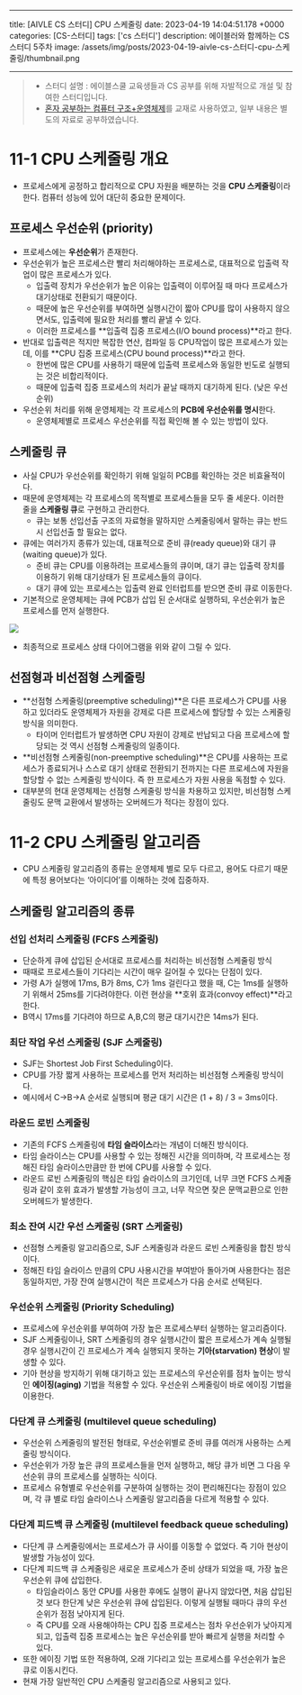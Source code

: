 

---
title: [AIVLE CS 스터디] CPU 스케줄링
date: 2023-04-19 14:04:51.178 +0000
categories: [CS-스터디]
tags: ['cs 스터디']
description: 에이블러와 함께하는 CS 스터디 5주차
image: /assets/img/posts/2023-04-19-aivle-cs-스터디-cpu-스케줄링/thumbnail.png

---

> - 스터디 설명 : 에이블스쿨 교육생들과 CS 공부를 위해 자발적으로 개설 및 참여한 스터디입니다.
> - [혼자 공부하는 컴퓨터 구조+운영체제](https://hongong.hanbit.co.kr/%EC%BB%B4%ED%93%A8%ED%84%B0-%EA%B5%AC%EC%A1%B0-%EC%9A%B4%EC%98%81%EC%B2%B4%EC%A0%9C/)를 교재로 사용하였고, 일부 내용은 별도의 자료로 공부하였습니다.

# 11-1 CPU 스케줄링 개요

- 프로세스에게 공정하고 합리적으로 CPU 자원을 배분하는 것을 **CPU 스케줄링**이라 한다. 컴퓨터 성능에 있어 대단히 중요한 문제이다.

## 프로세스 우선순위 (priority)

- 프로세스에는 **우선순위**가 존재한다.
- 우선순위가 높은 프로세스란 빨리 처리해야하는 프로세스로, 대표적으로 입출력 작업이 많은 프로세스가 있다.
    - 입출력 장치가 우선순위가 높은 이유는 입출력이 이루어질 때 마다 프로세스가 대기상태로 전환되기 때문이다.
    - 때문에 높은 우선순위를 부여하면 실행시간이 짧아 CPU를 많이 사용하지 않으면서도, 입출력에 필요한 처리를 빨리 끝낼 수 있다.
    - 이러한 프로세스를 **입출력 집중 프로세스(I/O bound process)**라고 한다.
- 반대로 입출력은 적지만 복잡한 연산, 컴파일 등 CPU작업이 많은 프로세스가 있는데, 이를 **CPU 집중 프로세스(CPU bound process)**라고 한다.
    - 한번에 많은 CPU를 사용하기 때문에 입출력 프로세스와 동일한 빈도로 실행되는 것은 비합리적이다.
    - 때문에 입출력 집중 프로세스의 처리가 끝날 때까지 대기하게 된다. (낮은 우선순위)
- 우선순위 처리를 위해 운영체제는 각 프로세스의 **PCB에 우선순위를 명시**한다.
    - 운영체제별로 프로세스 우선순위를 직접 확인해 볼 수 있는 방법이 있다.

## 스케줄링 큐

- 사실 CPU가 우선순위를 확인하기 위해 일일히 PCB를 확인하는 것은 비효율적이다.
- 때문에 운영체제는 각 프로세스의 목적별로 프로세스들을 모두 줄 세운다. 이러한 줄을 **스케줄링 큐**로 구현하고 관리한다.
    - 큐는 보통 선입선출 구조의 자료형을 말하지만 스케줄링에서 말하는 큐는 반드시 선입선출 할 필요는 없다.
- 큐에는 여러가지 종류가 있는데, 대표적으로 준비 큐(ready queue)와 대기 큐(waiting queue)가 있다.
    - 준비 큐는 CPU를 이용하려는 프로세스들의 큐이며, 대기 큐는 입출력 장치를 이용하기 위해 대기상태가 된 프로세스들의 큐이다.
    - 대기 큐에 있는 프로세스는 입출력 완료 인터럽트를 받으면 준비 큐로 이동한다.
- 기본적으로 운영체제는 큐에 PCB가 삽입 된 순서대로 실행하되, 우선순위가 높은 프로세스를 먼저 실행한다.

![](/assets/img/posts/2023-04-19-aivle-cs-스터디-cpu-스케줄링/img0.png)

- 최종적으로 프로세스 상태 다이어그램을 위와 같이 그릴 수 있다.

## 선점형과 비선점형 스케줄링

- **선점형 스케줄링(preemptive scheduling)**은 다른 프로세스가 CPU를 사용하고 있더라도 운영체제가 자원을 강제로 다른 프로세스에 할당할 수 있는 스케줄링 방식을 의미한다.
    - 타이머 인터럽트가 발생하면 CPU 자원이 강제로 반납되고 다음 프로세스에 할당되는 것 역시 선점형 스케줄링의 일종이다.
- **비선점형 스케줄링(non-preemptive scheduling)**은 CPU를 사용하는 프로세스가 종료되거나 스스로 대기 상태로 전환되기 전까지는 다른 프로세스에 자원을 할당할 수 없는 스케줄링 방식이다. 즉 한 프로세스가 자원 사용을 독점할 수 있다.
- 대부분의 현대 운영체제는 선점형 스케줄링 방식을 차용하고 있지만, 비선점형 스케줄링도 문맥 교환에서 발생하는 오버헤드가 적다는 장점이 있다.

# 11-2 CPU 스케줄링 알고리즘

- CPU 스케줄링 알고리즘의 종류는 운영체제 별로 모두 다르고, 용어도 다르기 때문에 특정 용어보다는 ‘아이디어’를 이해하는 것에 집중하자.

## 스케줄링 알고리즘의 종류

### 선입 선처리 스케줄링 (FCFS 스케줄링)

- 단순하게 큐에 삽입된 순서대로 프로세스를 처리하는 비선점형 스케줄링 방식
- 때때로 프로세스들이 기다리는 시간이 매우 길어질 수 있다는 단점이 있다.
- 가령 A가 실행에 17ms, B가 8ms, C가 1ms 걸린다고 했을 때, C는 1ms를 실행하기 위해서 25ms를 기다려야한다. 이런 현상을 **호위 효과(convoy effect)**라고 한다.
- B역시 17ms를 기다려야 하므로 A,B,C의 평균 대기시간은 14ms가 된다.

### 최단 작업 우선 스케줄링 (SJF 스케줄링)

- SJF는 Shortest Job First Scheduling이다.
- CPU를 가장 짧게 사용하는 프로세스를 먼저 처리하는 비선점형 스케줄링 방식이다.
- 예시에서 C→B→A 순서로 실행되며 평균 대기 시간은 (1 + 8) / 3 = 3ms이다.

### 라운드 로빈 스케줄링

- 기존의 FCFS 스케줄링에 **타임 슬라이스**라는 개념이 더해진 방식이다.
- 타임 슬라이스는 CPU를 사용할 수 있는 정해진 시간을 의미하며, 각 프로세스는 정해진 타임 슬라이스만큼만 한 번에 CPU를 사용할 수 있다.
- 라운드 로빈 스케줄링의 핵심은 타임 슬라이스의 크기인데, 너무 크면 FCFS 스케줄링과 같이 호위 효과가 발생할 가능성이 크고, 너무 작으면 잦은 문맥교환으로 인한 오버헤드가 발생한다.

### 최소 잔여 시간 우선 스케줄링 (SRT 스케줄링)

- 선점형 스케줄링 알고리즘으로, SJF 스케줄링과 라운드 로빈 스케줄링을 합친 방식이다.
- 정해진 타임 슬라이스 만큼의 CPU 사용시간을 부여받아 돌아가며 사용한다는 점은 동일하지만, 가장 잔여 실행시간이 적은 프로세스가 다음 순서로 선택된다.

### 우선순위 스케줄링 (Priority Scheduling)

- 프로세스에 우선순위를 부여하여 가장 높은 프로세스부터 실행하는 알고리즘이다.
- SJF 스케줄링이나, SRT 스케줄링의 경우 실행시간이 짧은 프로세스가 계속 실행될 경우 실행시간이 긴 프로세스가 계속 실행되지 못하는 **기아(starvation) 현상**이 발생할 수 있다.
- 기아 현상을 방지하기 위해 대기하고 있는 프로세스의 우선순위를 점차 높이는 방식인 **에이징(aging)** 기법을 적용할 수 있다. 우선순위 스케줄링이 바로 에이징 기법을 이용한다.

### 다단계 큐 스케줄링 (multilevel queue scheduling)

- 우선순위 스케줄링의 발전된 형태로, 우선순위별로 준비 큐를 여러개 사용하는 스케줄링 방식이다.
- 우선순위가 가장 높은 큐의 프로세스들을 먼저 실행하고, 해당 큐가 비면 그 다음 우선순위 큐의 프로세스를 실행하는 식이다.
- 프로세스 유형별로 우선순위를 구분하여 실행하는 것이 편리해진다는 장점이 있으며, 각 큐 별로 타임 슬라이스나 스케줄링 알고리즘을 다르게 적용할 수 있다.

### 다단계 피드백 큐 스케줄링 (multilevel feedback queue scheduling)

- 다단계 큐 스케줄링에서는 프로세스가 큐 사이를 이동할 수 없었다. 즉 기아 현상이 발생할 가능성이 있다.
- 다단계 피드백 큐 스케줄링은 새로운 프로세스가 준비 상태가 되었을 때, 가장 높은 우선순위 큐에 삽입한다.
    - 타임슬라이스 동안 CPU를 사용한 후에도 실행이 끝나지 않았다면, 처음 삽입된 것 보다 한단계 낮은 우선순위 큐에 삽입된다. 이렇게 실행될 때마다 큐의 우선순위가 점점 낮아지게 된다.
    - 즉 CPU를 오래 사용해야하는 CPU 집중 프로세스는 점차 우선순위가 낮아지게 되고, 입출력 집중 프로세스는 높은 우선순위를 받아 빠르게 실행을 처리할 수 있다.
- 또한 에이징 기법 또한 적용하여, 오래 기다리고 있는 프로세스를 우선순위가 높은 큐로 이동시킨다.
- 현재 가장 일반적인 CPU 스케줄링 알고리즘으로 사용되고 있다.

        